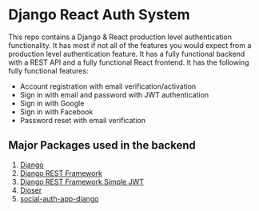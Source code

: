 # Django React Auth System

This repo contains a Django & React production level authentication functionality. It has most if not all of the features you would expect from a production level authentication feature. It has a fully functional backend with a REST API and a fully functional React frontend. It has the following fully functional features:

- Account registration with email verification/activation
- Sign in with email and password with JWT authentication
- Sign in with Google
- Sign in with Facebook
- Password reset with email verification

## Major Packages used in the backend

1. [Django](https://www.djangoproject.com/)
2. [Django REST Framework](https://www.django-rest-framework.org/)
3. [Django REST Framework Simple JWT](https://django-rest-framework-simplejwt.readthedocs.io/en/latest/)
4. [Djoser](https://djoser.readthedocs.io/en/latest/)
5. [social-auth-app-django](https://python-social-auth.readthedocs.io/en/latest/configuration/django.html)
